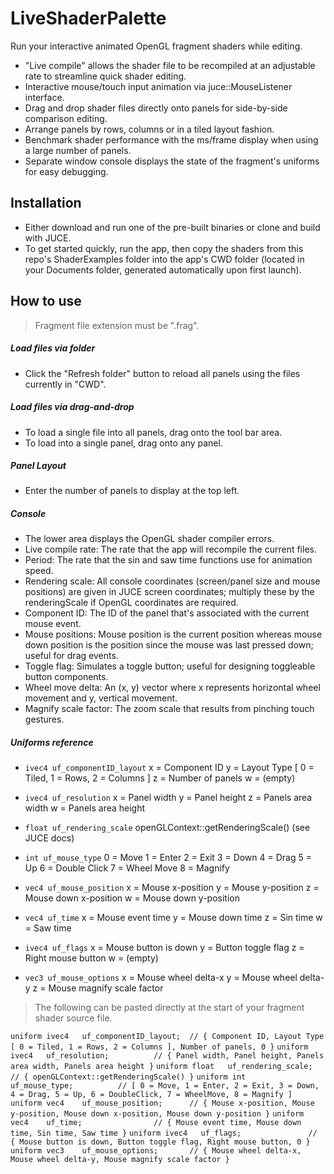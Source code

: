 # LiveShaderPalette

Run your interactive animated OpenGL fragment shaders while editing.

  - "Live compile" allows the shader file to be recompiled at an adjustable rate to streamline quick shader editing.
  - Interactive mouse/touch input animation via juce::MouseListener interface.
  - Drag and drop shader files directly onto panels for side-by-side comparison editing.
  - Arrange panels by rows, columns or in a tiled layout fashion.
  - Benchmark shader performance with the ms/frame display when using a large number of panels.
  - Separate window console displays the state of the fragment's uniforms for easy debugging.

## Installation
  - Either download and run one of the pre-built binaries or clone and build with JUCE.
  - To get started quickly, run the app, then copy the shaders from this repo's ShaderExamples folder into the app's CWD folder (located in your Documents folder, generated automatically upon first launch).
  
## How to use
>Fragment file extension must be ".frag".   
##### Load files via folder  
  - Click the "Refresh folder" button to reload all panels using the files currently in "CWD".
##### Load files via drag-and-drop
  - To load a single file into all panels, drag onto the tool bar area.
  - To load into a single panel, drag onto any panel. 
##### Panel Layout
  - Enter the number of panels to display at the top left.
##### Console
  - The lower area displays the OpenGL shader compiler errors.
  - Live compile rate: The rate that the app will recompile the current files.
  - Period: The rate that the sin and saw time functions use for animation speed.
  - Rendering scale: All console coordinates (screen/panel size and mouse positions) are given in JUCE screen coordinates; multiply these by the renderingScale if OpenGL coordinates are required.
  - Component ID: The ID of the panel that's associated with the current mouse event.
  - Mouse positions: Mouse position is the current position whereas mouse down position is the position since the mouse was last pressed down; useful for drag events.
  - Toggle flag: Simulates a toggle button; useful for designing toggleable button components.
  - Wheel move delta: An (x, y) vector where x represents horizontal wheel movement and y, vertical movement.
  - Magnify scale factor: The zoom scale that results from pinching touch gestures.
 
##### Uniforms reference

- `ivec4 uf_componentID_layout`
    x = Component ID
    y = Layout Type [ 0 = Tiled, 1 = Rows, 2 = Columns ]
    z = Number of panels
    w = (empty)
    
- `ivec4 uf_resolution`
    x = Panel width
    y = Panel height
    z = Panels area width
    w = Panels area height
  
- `float uf_rendering_scale`
    openGLContext::getRenderingScale() (see JUCE docs)
- `int uf_mouse_type`
    0 = Move
    1 = Enter
    2 = Exit
    3 = Down 
    4 = Drag
    5 = Up
    6 = Double Click
    7 = Wheel Move
    8 = Magnify
- `vec4 uf_mouse_position`
    x = Mouse x-position
    y = Mouse y-position
    z = Mouse down x-position
    w = Mouse down y-position
- `vec4 uf_time`
    x = Mouse event time
    y = Mouse down time
    z = Sin time
    w = Saw time
- `ivec4 uf_flags`
    x = Mouse button is down
    y = Button toggle flag
    z = Right mouse button
    w = (empty)
- `vec3 uf_mouse_options`
    x = Mouse wheel delta-x
    y = Mouse wheel delta-y
    z = Mouse magnify scale factor
    
> The following can be pasted directly at the start of your fragment shader source file. 

`uniform ivec4   uf_componentID_layout;  // { Component ID, Layout Type [ 0 = Tiled, 1 = Rows, 2 = Columns ], Number of panels, 0 }`
`uniform ivec4   uf_resolution;          // { Panel width, Panel height, Panels area width, Panels area height }`
`uniform float   uf_rendering_scale;     // { openGLContext::getRenderingScale() }`
`uniform int     uf_mouse_type;          // [ 0 = Move, 1 = Enter, 2 = Exit, 3 = Down, 4 = Drag, 5 = Up, 6 = DoubleClick, 7 = WheelMove, 8 = Magnify ]`
`uniform vec4    uf_mouse_position;      // { Mouse x-position, Mouse y-position, Mouse down x-position, Mouse down y-position }`
`uniform vec4    uf_time;                // { Mouse event time, Mouse down time, Sin time, Saw time }`
`uniform ivec4   uf_flags;               // { Mouse button is down, Button toggle flag, Right mouse button, 0 }`
`uniform vec3    uf_mouse_options;       // { Mouse wheel delta-x, Mouse wheel delta-y, Mouse magnify scale factor }`
